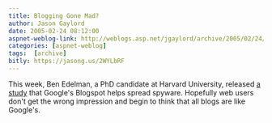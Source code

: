 ```yaml
---
title: Blogging Gone Mad?
author: Jason Gaylord
date: 2005-02-24 08:12:00
aspnet-weblog-link: http://weblogs.asp.net/jgaylord/archive/2005/02/24/379580.aspx
categories: [aspnet-weblog]
tags:  [archive]
bitly: https://jasong.us/2WYLbRF
---
```


This week, Ben Edelman, a PhD candidate at Harvard University, released [a study](http://www.benedelman.org/news/022205-1.html) that Google's Blogspot helps spread spyware. Hopefully web users don't get the wrong impression and begin to think that all blogs are like Google's.